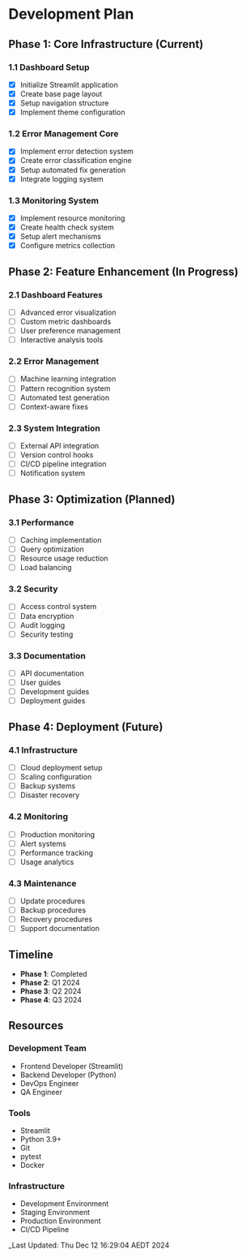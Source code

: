 # Development Plan

## Phase 1: Core Infrastructure (Current)

### 1.1 Dashboard Setup

- [x] Initialize Streamlit application
- [x] Create base page layout
- [x] Setup navigation structure
- [x] Implement theme configuration

### 1.2 Error Management Core

- [x] Implement error detection system
- [x] Create error classification engine
- [x] Setup automated fix generation
- [x] Integrate logging system

### 1.3 Monitoring System

- [x] Implement resource monitoring
- [x] Create health check system
- [x] Setup alert mechanisms
- [x] Configure metrics collection

## Phase 2: Feature Enhancement (In Progress)

### 2.1 Dashboard Features

- [ ] Advanced error visualization
- [ ] Custom metric dashboards
- [ ] User preference management
- [ ] Interactive analysis tools

### 2.2 Error Management

- [ ] Machine learning integration
- [ ] Pattern recognition system
- [ ] Automated test generation
- [ ] Context-aware fixes

### 2.3 System Integration

- [ ] External API integration
- [ ] Version control hooks
- [ ] CI/CD pipeline integration
- [ ] Notification system

## Phase 3: Optimization (Planned)

### 3.1 Performance

- [ ] Caching implementation
- [ ] Query optimization
- [ ] Resource usage reduction
- [ ] Load balancing

### 3.2 Security

- [ ] Access control system
- [ ] Data encryption
- [ ] Audit logging
- [ ] Security testing

### 3.3 Documentation

- [ ] API documentation
- [ ] User guides
- [ ] Development guides
- [ ] Deployment guides

## Phase 4: Deployment (Future)

### 4.1 Infrastructure

- [ ] Cloud deployment setup
- [ ] Scaling configuration
- [ ] Backup systems
- [ ] Disaster recovery

### 4.2 Monitoring

- [ ] Production monitoring
- [ ] Alert systems
- [ ] Performance tracking
- [ ] Usage analytics

### 4.3 Maintenance

- [ ] Update procedures
- [ ] Backup procedures
- [ ] Recovery procedures
- [ ] Support documentation

## Timeline

- **Phase 1**: Completed
- **Phase 2**: Q1 2024
- **Phase 3**: Q2 2024
- **Phase 4**: Q3 2024

## Resources

### Development Team

- Frontend Developer (Streamlit)
- Backend Developer (Python)
- DevOps Engineer
- QA Engineer

### Tools

- Streamlit
- Python 3.9+
- Git
- pytest
- Docker

### Infrastructure

- Development Environment
- Staging Environment
- Production Environment
- CI/CD Pipeline

\_Last Updated: Thu Dec 12 16:29:04 AEDT 2024
